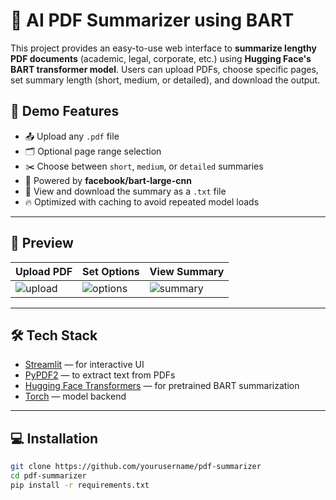# 📄 AI PDF Summarizer using BART

This project provides an easy-to-use web interface to **summarize lengthy PDF documents** (academic, legal, corporate, etc.) using **Hugging Face's BART transformer model**. Users can upload PDFs, choose specific pages, set summary length (short, medium, or detailed), and download the output.

## 🚀 Demo Features

- 📤 Upload any `.pdf` file
- 🗂️ Optional page range selection
- ✂️ Choose between `short`, `medium`, or `detailed` summaries
- 🤖 Powered by **facebook/bart-large-cnn**
- 📜 View and download the summary as a `.txt` file
- 🔥 Optimized with caching to avoid repeated model loads

---

## 📸 Preview

| Upload PDF | Set Options | View Summary |
|------------|-------------|---------------|
| ![upload](https://github.com/rathour-anushka/PDF-Summarizer/blob/main/Screenshot%202025-06-13%20185838.png/200x100) | ![options](https://via.placeholder.com/200x100) | ![summary](https://via.placeholder.com/200x100) |

---

## 🛠 Tech Stack

- [Streamlit](https://streamlit.io/) — for interactive UI
- [PyPDF2](https://pypi.org/project/PyPDF2/) — to extract text from PDFs
- [Hugging Face Transformers](https://huggingface.co/transformers) — for pretrained BART summarization
- [Torch](https://pytorch.org/) — model backend

---

## 💻 Installation

```bash
git clone https://github.com/yourusername/pdf-summarizer
cd pdf-summarizer
pip install -r requirements.txt
